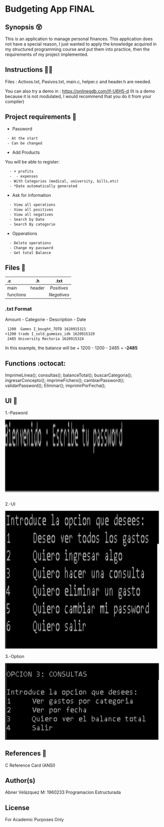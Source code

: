 # Budgeting App FINAL

## Synopsis :dizzy_face:

This is an application to manage personal finances. This application does not have a special reason, I just wanted to apply the knowledge acquired in my structured programming course and put them into practice, then the requirements of my project implemented.

## Instructions :technologist:

Files : Activos.txt, Pasivos.txt, main.c, helper.c and header.h are needed.


You can also try a demo in : https://onlinegdb.com/If-U6H5-d (It is a demo because it is not modulated, I would recommend that you do it from your compiler)
  
## Project requirements :dart:


- Password
 ```plain
  - At the start 
  - Can be changed
```
- Add Products

You will be able to register:

```plain
  - + profits
  -  - expenses
  - With Categories (medical, university, bills,etc) 
  - *Date automatically generated
 ```
 
- Ask for information 
```plain
  - View all operations
  - View all positives
  - View all negatives
  - Search by Date
  - Search By categorie
 ```
- Opperations
```plain
  - Delete operations
  - Change my password
  - Get total Balance
```

## Files :page_facing_up:

| **.c** |  **.h** | **.txt** |
|:-----|:--------:|:--------:|
| main  | header | _Positives_|
| functions   |    |   _Negatives_  |


### .txt Format 

Amount - Categorie - Description  - Date
     
     1200  Games I_bought_7DTD 1620915321                              +1200 trade I_sold_gummies_idk 1620915329
     2485 University Rectoria 1620915324
      
 In this example, the balance will be + 1200 - 1200 - 2485 = **-2485**
     		
## Functions :octocat:

ImprimeLinea(); 
consultas();
balanceTotal();
buscarCategoria();
ingresarConcepto();
imprimeFichero();
cambiarPassword();
validarPassword();
Eliminar();
imprimirPorFecha();



## UI :iphone:

1.-Pasword 

<img src="https://github.com/AbnerIO/C/blob/main/PIA/Readme_Imgs/password.png" width="650px" height="250px"></a>

2.-UI 

<img src="https://github.com/AbnerIO/C/blob/main/PIA/Readme_Imgs/UI.png" width="550px" height="450px"></a>

3.-Option 

<img src="https://github.com/AbnerIO/C/blob/main/PIA/Readme_Imgs/consultas.png" width="550px" height="250px"></a>


## References :page_with_curl:

C Reference Card (ANSI)

## Author(s)

Abner Velázquez M: 1960233 Programacion Estructurada

## License
For Academic Purposes Only

